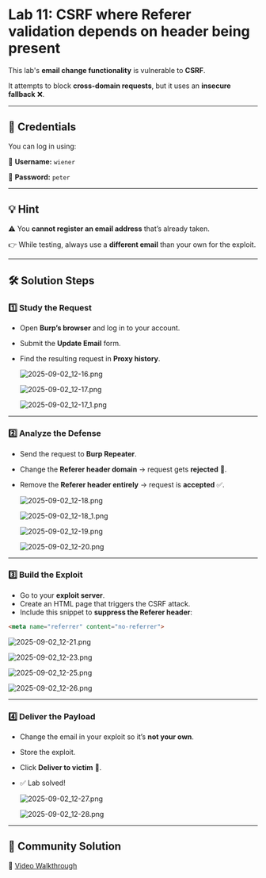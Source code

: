 # Lab 11: CSRF where Referer validation depends on header being present

This lab's **email change functionality** is vulnerable to **CSRF**.

It attempts to block **cross-domain requests**, but it uses an **insecure fallback** ❌.

---

## 🔑 Credentials

You can log in using:

👤 **Username:** `wiener`

🔑 **Password:** `peter`

---

## 💡 Hint

⚠️ You **cannot register an email address** that’s already taken.

👉 While testing, always use a **different email** than your own for the exploit.

---

## 🛠️ Solution Steps

### 1️⃣ Study the Request

- Open **Burp’s browser** and log in to your account.
- Submit the **Update Email** form.
- Find the resulting request in **Proxy history**.
    
    ![2025-09-02_12-16.png](LabImg/2025-09-02_12-16.png)
    
    ![2025-09-02_12-17.png](LabImg/2025-09-02_12-17.png)
    
    ![2025-09-02_12-17_1.png](LabImg/2025-09-02_12-17_1.png)
    

---

### 2️⃣ Analyze the Defense

- Send the request to **Burp Repeater**.
- Change the **Referer header domain** → request gets **rejected** 🚫.
- Remove the **Referer header entirely** → request is **accepted** ✅.
    
    ![2025-09-02_12-18.png](LabImg/2025-09-02_12-18.png)
    
    ![2025-09-02_12-18_1.png](LabImg/2025-09-02_12-18_1.png)
    
    ![2025-09-02_12-19.png](LabImg/2025-09-02_12-19.png)
    
    ![2025-09-02_12-20.png](LabImg/2025-09-02_12-20.png)
    

---

### 3️⃣ Build the Exploit

- Go to your **exploit server**.
- Create an HTML page that triggers the CSRF attack.
- Include this snippet to **suppress the Referer header**:

```html
<meta name="referrer" content="no-referrer">
```

![2025-09-02_12-21.png](LabImg/2025-09-02_12-21.png)

![2025-09-02_12-23.png](LabImg/2025-09-02_12-23.png)

![2025-09-02_12-25.png](LabImg/2025-09-02_12-25.png)

![2025-09-02_12-26.png](LabImg/2025-09-02_12-26.png)

---

### 4️⃣ Deliver the Payload

- Change the email in your exploit so it’s **not your own**.
- Store the exploit.
- Click **Deliver to victim** 🎯.
- ✅ Lab solved!
    
    ![2025-09-02_12-27.png](LabImg/2025-09-02_12-27.png)
    
    ![2025-09-02_12-28.png](LabImg/2025-09-02_12-28.png)
    

---

## 🎥 Community Solution

📌 [Video Walkthrough](https://youtu.be/faORe70rOCA)